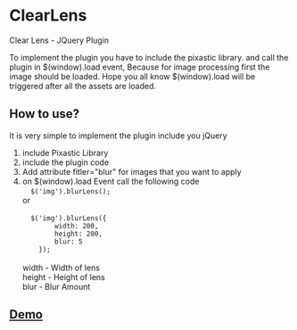 ClearLens
=========

Clear Lens - JQuery Plugin

To implement the plugin you have to include the pixastic library. and call the plugin in $(window).load event, Because for image processing first the image should be loaded. Hope you all know $(window).load will be triggered after all the assets are loaded.

<h2>How to use?</h2>
It is very simple to implement the plugin
include you jQuery 
<ol>
<li> include Pixastic Library</li>
<li> include the plugin code</li>
<li> Add attribute fitler="blur" for images that you want to apply</li>
<li> on $(window).load Event call the following code
<br>
<code>	$('img').blurLens();</code>
<br/>
or
<br/>
<code>
  $('img').blurLens({
	    width: 200,
	    height: 200,
	    blur: 5
	});
</code>
<br/>
width - Width of lens<br/>
height - Height of lens<br/>
blur - Blur Amount</br>

</li>
</ol>

<h2><a href="http://jsfiddle.net/ajai/k8Ube/" target="_blank">Demo</a></h2>

